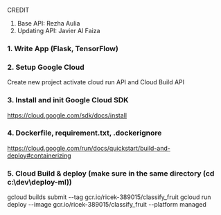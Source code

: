 CREDIT
1. Base API: Rezha Aulia
2. Updating API: Javier Al Faiza

### 1. Write App (Flask, TensorFlow)

### 2. Setup Google Cloud
Create new project
activate cloud run API and Cloud Build API

### 3. Install and init Google Cloud SDK
https://cloud.google.com/sdk/docs/install

### 4. Dockerfile, requirement.txt, .dockerignore
https://cloud.google.com/run/docs/quickstart/build-and-deploy#containerizing

### 5. Cloud Build & deploy (make sure in the same directory (cd c:\dev\deploy-ml))
gcloud builds submit --tag gcr.io/ricek-389015/classify_fruit 
gcloud run deploy --image gcr.io/ricek-389015/classify_fruit --platform managed
